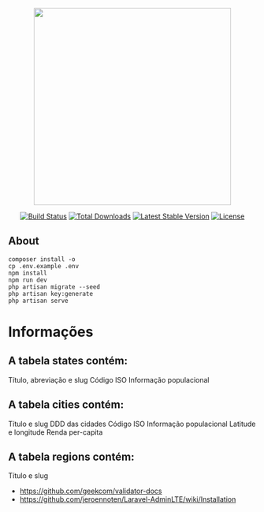 <p align="center"><a href="https://laravel.com" target="_blank"><img src="https://raw.githubusercontent.com/laravel/art/master/logo-lockup/5%20SVG/2%20CMYK/1%20Full%20Color/laravel-logolockup-cmyk-red.svg" width="400"></a></p>

<p align="center">
<a href="https://travis-ci.org/laravel/framework"><img src="https://travis-ci.org/laravel/framework.svg" alt="Build Status"></a>
<a href="https://packagist.org/packages/laravel/framework"><img src="https://poser.pugx.org/laravel/framework/d/total.svg" alt="Total Downloads"></a>
<a href="https://packagist.org/packages/laravel/framework"><img src="https://poser.pugx.org/laravel/framework/v/stable.svg" alt="Latest Stable Version"></a>
<a href="https://packagist.org/packages/laravel/framework"><img src="https://poser.pugx.org/laravel/framework/license.svg" alt="License"></a>
</p>

## About

```
composer install -o
cp .env.example .env                   
npm install
npm run dev
php artisan migrate --seed
php artisan key:generate
php artisan serve
```

# Informações
## A tabela states contém:

Título, abreviação e slug
Código ISO
Informação populacional

## A tabela cities contém:

Título e slug
DDD das cidades
Código ISO
Informação populacional
Latitude e longitude
Renda per-capita

## A tabela regions contém:

Título e slug

- https://github.com/geekcom/validator-docs
- https://github.com/jeroennoten/Laravel-AdminLTE/wiki/Installation
